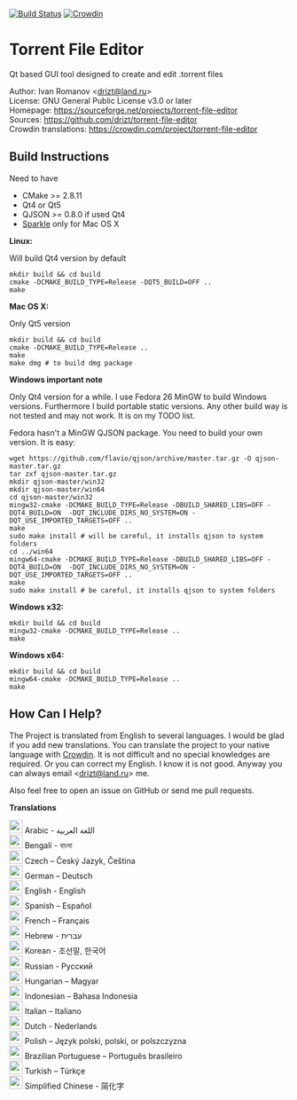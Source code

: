 [![Build Status](https://travis-ci.org/drizt/torrent-file-editor.svg?branch=master)](https://travis-ci.org/drizt/torrent-file-editor)
[![Crowdin](https://d322cqt584bo4o.cloudfront.net/torrent-file-editor/localized.svg)](https://crowdin.com/project/torrent-file-editor)

Torrent File Editor
===================

Qt based GUI tool designed to create and edit .torrent files

Author: Ivan Romanov <[drizt@land.ru](mailto:drizt@land.ru)>  
License: GNU General Public License v3.0 or later  
Homepage: https://sourceforge.net/projects/torrent-file-editor  
Sources: https://github.com/drizt/torrent-file-editor  
Crowdin translations: https://crowdin.com/project/torrent-file-editor

Build Instructions
------------------

Need to have
 - CMake >= 2.8.11
 - Qt4 or Qt5
 - QJSON >= 0.8.0 if used Qt4
 - [Sparkle](http://sparkle-project.org/) only for Mac OS X

**Linux:**

Will build Qt4 version by default

    mkdir build && cd build
    cmake -DCMAKE_BUILD_TYPE=Release -DQT5_BUILD=OFF ..
    make

**Mac OS X:**

Only Qt5 version

    mkdir build && cd build
    cmake -DCMAKE_BUILD_TYPE=Release ..
    make
    make dmg # to build dmg package

**Windows important note**

Only Qt4 version for a while.
I use Fedora 26 MinGW to build Windows versions. Furthermore I build
portable static versions. Any other build way is not tested and may
not work. It is on my TODO list.

Fedora hasn't a MinGW QJSON package. You need to build your own version.
It is easy:

    wget https://github.com/flavio/qjson/archive/master.tar.gz -O qjson-master.tar.gz
    tar zxf qjson-master.tar.gz
    mkdir qjson-master/win32
    mkdir qjson-master/win64
    cd qjson-master/win32
    mingw32-cmake -DCMAKE_BUILD_TYPE=Release -DBUILD_SHARED_LIBS=OFF -DQT4_BUILD=ON  -DQT_INCLUDE_DIRS_NO_SYSTEM=ON -DQT_USE_IMPORTED_TARGETS=OFF ..
    make
    sudo make install # will be careful, it installs qjson to system folders
    cd ../win64
    mingw64-cmake -DCMAKE_BUILD_TYPE=Release -DBUILD_SHARED_LIBS=OFF -DQT4_BUILD=ON  -DQT_INCLUDE_DIRS_NO_SYSTEM=ON -DQT_USE_IMPORTED_TARGETS=OFF ..
    make
    sudo make install # be careful, it installs qjson to system folders

**Windows x32:**

    mkdir build && cd build
    mingw32-cmake -DCMAKE_BUILD_TYPE=Release ..
    make

**Windows x64:**

    mkdir build && cd build
    mingw64-cmake -DCMAKE_BUILD_TYPE=Release ..
    make

How Can I Help?
---------------

The Project is translated from English to several languages.
I would be glad if you add new translations. You can translate the
project to your native language with [Crowdin](https://crowdin.com/project/torrent-file-editor).
It is not difficult and no special knowledges are required.
Or you can correct my English. I know it is not good. Anyway you can
always email <[drizt@land.ru](mailto:drizt@land.ru)> me.

Also feel free to open an issue on GitHub or send me pull requests.

**Translations**

<img src="https://lipis.github.io/flag-icon-css/flags/4x3/sa.svg" width="24" height="24" /> Arabic - اللغة العربية  
<img src="https://lipis.github.io/flag-icon-css/flags/4x3/bd.svg" width="24" height="24" /> Bengali - বাংলা  
<img src="https://lipis.github.io/flag-icon-css/flags/4x3/cz.svg" width="24" height="24" /> Czech – Český Jazyk, Čeština  
<img src="https://lipis.github.io/flag-icon-css/flags/4x3/de.svg" width="24" height="24" /> German – Deutsch  
<img src="https://lipis.github.io/flag-icon-css/flags/4x3/us.svg" width="24" height="24" /> English - English  
<img src="https://lipis.github.io/flag-icon-css/flags/4x3/es.svg" width="24" height="24" /> Spanish – Español  
<img src="https://lipis.github.io/flag-icon-css/flags/4x3/fr.svg" width="24" height="24" /> French – Français  
<img src="https://lipis.github.io/flag-icon-css/flags/4x3/il.svg" width="24" height="24" /> Hebrew - עברית‎  
<img src="https://lipis.github.io/flag-icon-css/flags/4x3/kr.svg" width="24" height="24" /> Korean - 조선말, 한국어  
<img src="https://lipis.github.io/flag-icon-css/flags/4x3/ru.svg" width="24" height="24" /> Russian - Русский  
<img src="https://lipis.github.io/flag-icon-css/flags/4x3/hu.svg" width="24" height="24" /> Hungarian – Magyar  
<img src="https://lipis.github.io/flag-icon-css/flags/4x3/id.svg" width="24" height="24" /> Indonesian – Bahasa Indonesia  
<img src="https://lipis.github.io/flag-icon-css/flags/4x3/it.svg" width="24" height="24" /> Italian – Italiano  
<img src="https://lipis.github.io/flag-icon-css/flags/4x3/nl.svg" width="24" height="24" /> Dutch - Nederlands  
<img src="https://lipis.github.io/flag-icon-css/flags/4x3/pl.svg" width="24" height="24" /> Polish – Język polski, polski, or polszczyzna  
<img src="https://lipis.github.io/flag-icon-css/flags/4x3/br.svg" width="24" height="24" /> Brazilian Portuguese – Português brasileiro  
<img src="https://lipis.github.io/flag-icon-css/flags/4x3/tr.svg" width="24" height="24" /> Turkish – Türkçe  
<img src="https://lipis.github.io/flag-icon-css/flags/4x3/cn.svg" width="24" height="24" /> Simplified Chinese - 简化字  
